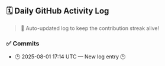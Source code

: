 ## 🗓️ Daily GitHub Activity Log

> 🤖 Auto-updated log to keep the contribution streak alive!

### ✅ Commits

- 🕒 2025-08-01 17:14 UTC — New log entry 🕒

